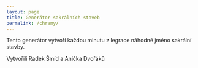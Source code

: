 ```yaml
---
layout: page
title: Generátor sakrálních staveb
permalink: /chramy/
---
```


Tento generátor vytvoří každou minutu z legrace náhodné jméno sakrální stavby.

<!-- STAVBA -->

Vytvořili Radek Šmíd a Anička Dvořáků

